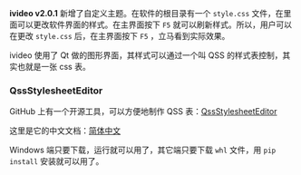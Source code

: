 **ivideo v2.0.1** 新增了自定义主题。在软件的根目录有一个 `style.css` 文件，在里面可以更改软件界面的样式。在主界面按下 `F5` 就可以刷新样式。所以，用户可以在更改 `style.css` 后，在主界面按下 `F5` ，立马看到实际效果。

ivideo 使用了 Qt 做的图形界面，其样式可以通过一个叫 QSS 的样式表控制，其实也就是一张 css 表。

### QssStylesheetEditor

GitHub 上有一个开源工具，可以方便地制作 QSS 表：[QssStylesheetEditor](https://github.com/hustlei/QssStylesheetEditor/)

这里是它的中文文档：[简体中文](https://github.com/hustlei/QssStylesheetEditor/blob/master/readme_zh-CN.md)

Windows 端只要下载，运行就可以用了，其它端只要下载 `whl` 文件，用 `pip install` 安装就可以用了。
